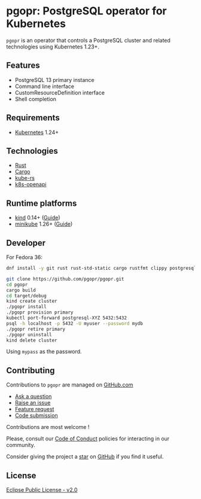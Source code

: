 # pgopr: PostgreSQL operator for Kubernetes

`pgopr` is an operator that controls a PostgreSQL cluster and related technologies using Kubernetes 1.23+.

## Features

* PostgreSQL 13 primary instance
* Command line interface
* CustomResourceDefinition interface
* Shell completion

## Requirements

* [Kubernetes](https://kubernetes.io/) 1.24+

## Technologies

* [Rust](https://www.rust-lang.org/)
* [Cargo](https://doc.rust-lang.org/cargo/)
* [kube-rs](https://github.com/kube-rs/kube-rs)
* [k8s-openapi](https://github.com/Arnavion/k8s-openapi)

## Runtime platforms

* [kind](https://kind.sigs.k8s.io/) 0.14+ ([Guide](https://github.com/pgopr/pgopr-k8s/providers/kind/))
* [minikube](https://minikube.sigs.k8s.io/docs/) 1.26+ ([Guide](https://github.com/pgopr/pgopr-k8s/providers/minikube/))

## Developer

For Fedora 36:

``` bash
dnf install -y git rust rust-std-static cargo rustfmt clippy postgresql
```

``` bash
git clone https://github.com/pgopr/pgopr.git
cd pgopr
cargo build
cd target/debug
kind create cluster
./pgopr install
./pgopr provision primary
kubectl port-forward postgresql-XYZ 5432:5432
psql -h localhost -p 5432 -U myuser --password mydb
./pgopr retire primary
./pgopr uninstall
kind delete cluster
```

Using `mypass` as the password.

## Contributing

Contributions to `pgopr` are managed on [GitHub.com](https://github.com/pgopr/pgopr/)

* [Ask a question](https://github.com/pgopr/pgopr/discussions)
* [Raise an issue](https://github.com/pgopr/pgopr/issues)
* [Feature request](https://github.com/pgopr/pgopr/issues)
* [Code submission](https://github.com/pgopr/pgopr/pulls)

Contributions are most welcome !

Please, consult our [Code of Conduct](./CODE_OF_CONDUCT.md) policies for interacting in our
community.

Consider giving the project a [star](https://github.com/pgopr/pgopr/stargazers) on
[GitHub](https://github.com/pgopr/pgopr/) if you find it useful.

## License

[Eclipse Public License - v2.0](https://www.eclipse.org/legal/epl-2.0/)
